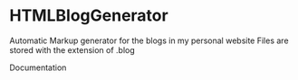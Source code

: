 # HTMLBlogGenerator

Automatic Markup generator for the blogs in my personal website
Files are stored with the extension of .blog

Documentation
